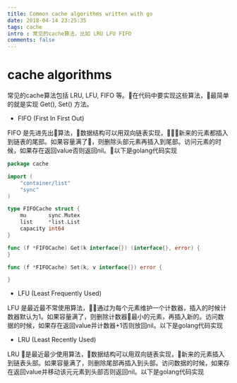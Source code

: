 ```yaml
---
title: Common cache algorithms written with go 
date: 2018-04-14 23:25:35
tags: cache
intro : 常见的cache算法，比如 LRU LFU FIFO
comments: false
---
```


# cache algorithms
常见的cache算法包括 LRU, LFU, FIFO 等。在代码中要实现这些算法，最简单的就是实现 Get(), Set() 方法。

- FIFO (First In First Out)

FIFO 是先进先出算法，数据结构可以用双向链表实现，新来的元素都插入到链表的尾部。如果容量满了，则删除头部元素再插入到尾部。访问元素的时候，如果存在返回value否则返回nil。以下是golang代码实现

```go
package cache

import (
	"container/list"
	"sync"
)

type FIFOCache struct {
	mu       sync.Mutex
	list     *list.List
	capacity int64
}

func (f *FIFOCache) Get(k interface{}) (interface{}, error) {
}

func (f *FIFOCache) Set(k, v interface{}) error {

}

```

- LFU (Least Frequently Used)

LFU 是最近最不常使用算法，通过为每个元素维护一个计数器，插入的时候计数器默认为1。如果容量满了，则删除计数器最小的元素，再插入新的。访问数据的时候，如果存在返回value并计数器+1否则放回nil。以下是golang代码实现

- LRU (Least Recently Used)

LRU 是最近最少使用算法，数据结构可以用双向链表实现，新来的元素插入到链表头部。如果容量满了，则删除尾部再插入到头部。访问数据的时候，如果存在返回value并移动该元元素到头部否则返回nil。以下是golang代码实现
 



